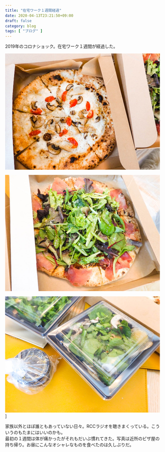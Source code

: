 ```yaml
---
title: "在宅ワーク１週間経過"
date: 2020-04-13T23:21:50+09:00
draft: false
category: blog
tags: [ "ブログ" ]
---
```

2019年のコロナショック。在宅ワーク１週間が経過した。  

<!--more-->
![1](img/1-1.jpg)
  
![2](img/1-2.jpg)
  
![3](img/1-3.jpg)]

家族以外とほぼ誰ともあっていない日々。RCCラジオを聴きまくっている。こういうのもたまにはいいのかも。  
最初の１週間は体が痛かったがそれもだいぶ慣れてきた。写真は近所のピザ屋の持ち帰り。お昼にこんなオシャレなものを食べたのは久しぶりだ。  
